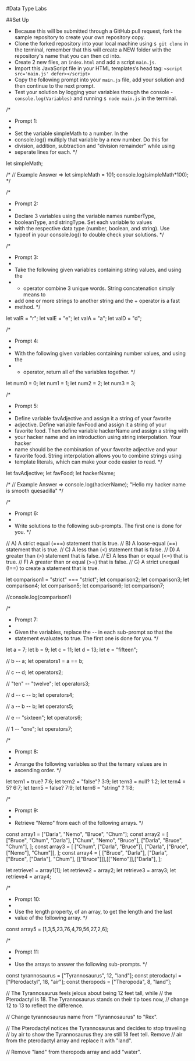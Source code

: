 
#Data Type Labs

##Set Up

- Because this will be submitted through a GitHub pull request, fork the sample repository to create your own repository copy.
- Clone the forked repository into your local machine using `$ git clone` in the terminal, remember that this will create a NEW folder with the repository's name that you can then cd into.
- Create 2 new files, an `index.html` and add a script `main.js`.
- Import this JavaScript file in your HTML templates’s head tag: `<script src='main.js' defer></script>`
- Copy the following prompt into your `main.js` file, add your solution and then continue to the next prompt.
- Test your solution by logging your variables through the console - `console.log(Variables)` and running `$ node main.js` in the terminal.



/*
 * Prompt 1:
 *
 * Set the variable simpleMath to a number. In the 
 * console.log() multiply that variable by a new number. Do this for 
 * division, addition, subtraction and "division remainder" while using 
 * seperate lines for each.
 */

let simpleMath;

/*  // Example Answer => 
let simpleMath = 101;
console.log(simpleMath*100);
*/



/*
 * Prompt 2:
 *
 * Declare 3 variables using the variable names numberType, 
 * booleanType, and stringType. Set each variable to values 
 * with the respective data type (number, boolean, and string). Use 
 * typeof in your console.log() to double check your solutions.
 */



/*
 * Prompt 3:
 *
 * Take the following given variables containing string values, and using the 
 * + operator combine 3 unique words. String concatenation simply means to 
 * add one or more strings to another string and the + operator is a fast
 * method.
 */

let valR = "r";
let valE = "e";
let valA = "a";
let valD = "d";



/*
 * Prompt 4:
 *
 * With the following given variables containing number values, and using the 
 * + operator, return all of the variables together.
 */

let num0 = 0;
let num1 = 1;
let num2 = 2;
let num3 = 3;



/*
 * Prompt 5:
 *
 * Define variable favAdjective and assign it a string of your favorite
 * adjective. Define variable favFood and assign it a string of your
 * favorite food. Then define variable hackerName and assign a string with 
 * your hacker name and an introduction using string interpolation. Your hacker
 * name should be the combination of your favorite adjective and your
 * favorite food. String interpolation allows you to combine strings using
 * template literals, which can make your code easier to read.
 */

let favAdjective;
let favFood;
let hackerName;

/*  // Example Answer => 
  console.log(hackerName);
  "Hello my hacker name is smooth quesadilla"
*/



/*
 * Prompt 6:
 *
 * Write solutions to the following sub-prompts. The first one is done for you.
 */
 
//  A) A strict equal (===) statement that is true.
//  B) A loose-equal (==) statement that is true.
//  C) A less than (<) statement that is false.
//  D) A greater than (>) statement that is false.
//  E) A less than or equal (<=) that is true.
//  F) A greater than or equal (>=) that is false.
//  G) A strict unequal (!==) to create a statement that is true.
 
let comparison1 = "strict" === "strict";
let comparison2;
let comparison3;
let comparison4;
let comparison5;
let comparison6;
let comparison7;

//console.log(comparison1)



/*
 * Prompt 7:
 *
 * Given the variables, replace the -- in each sub-prompt so that the 
 * statement evaluates to true. The first one is done for you.
 */

let a = 7;
let b = 9;
let c = 11;
let d = 13;
let e = "fifteen";

// b -- a;
let operators1 = a == b;

// c -- d;
let operators2;

// "ten" -- "twelve";
let operators3;

// d -- c -- b;
let operators4;

// a -- b -- b;
let operators5;

// e -- "sixteen";
let operators6;

// 1 -- "one";
let operators7;



/*
 * Prompt 8:
 *
 * Arrange the following variables so that the ternary values are in 
 * ascending order.
 */

let tern1 = true? 7:6;
let tern2 = "false"? 3:9;
let tern3 = null? 1:2;
let tern4 = 5? 6:7;
let tern5 = false? 7:9;
let tern6 = "string" ? 1:8;



/*
 * Prompt 9:
 *
 * Retrieve "Nemo" from each of the following arrays.
 */

const array1 = ["Darla", "Nemo", "Bruce", "Chum"];
const array2 = [
  ["Bruce", "Chum", "Darla"],
  ["Chum", "Nemo", "Bruce"],
  ["Darla", "Bruce", "Chum"],
];
const array3 = [
  ["Chum", ["Darla", "Bruce"]],
  ["Darla", ["Bruce", ["Nemo"], "Chum"]],
];
const array4 = [
  ["Bruce", "Darla"],
  ["Darla", ["Bruce", ["Darla"], "Chum"], [["Bruce"]]],[["Nemo"]],["Darla"],
];

let retrieve1 = array1[1];
let retrieve2 = array2;
let retrieve3 = array3;
let retrieve4 = array4;



/*
 * Prompt 10:
 *
 * Use the length property, of an array, to get the length and the last
 * value of the following array.
 */

const array5 = [1,3,5,23,76,4,79,56,27,2,6];



/*
 * Prompt 11:
 *
 * Use the arrays to answer the following sub-prompts.
 */

const tyrannosaurus = ["Tyrannosaurus", 12, "land"];
const pterodactyl = ["Pterodactyl", 18, "air"];
const theropods = ["Theropoda", 8, "land"];

// The Tyrannosaurus feels jelous about being 12 feet tall, while
// the Pterodactyl is 18. The Tyrannosaurus stands on their tip toes now,
// change 12 to 13 to reflect the difference.

// Change tyrannosaurus name from "Tyrannosaurus" to "Rex".

// The Pterodactyl notices the Tyrannosaurus and decides to stop traveling
// by air to show the Tyrannosaurus they are still 18 feet tell. Remove
// air from the pterodactyl array and replace it with "land".

// Remove "land" from theropods array and add "water".
